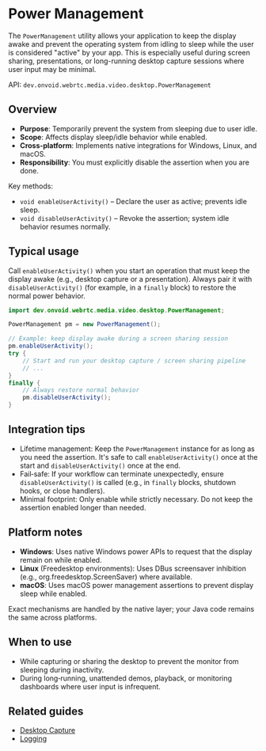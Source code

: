 # Power Management

The `PowerManagement` utility allows your application to keep the display awake and prevent the operating system from idling to sleep while the user is considered "active" by your app. This is especially useful during screen sharing, presentations, or long-running desktop capture sessions where user input may be minimal.

API: `dev.onvoid.webrtc.media.video.desktop.PowerManagement`

## Overview

- **Purpose**: Temporarily prevent the system from sleeping due to user idle.
- **Scope**: Affects display sleep/idle behavior while enabled.
- **Cross‑platform**: Implements native integrations for Windows, Linux, and macOS.
- **Responsibility**: You must explicitly disable the assertion when you are done.

Key methods:
- `void enableUserActivity()` – Declare the user as active; prevents idle sleep.
- `void disableUserActivity()` – Revoke the assertion; system idle behavior resumes normally.

## Typical usage

Call `enableUserActivity()` when you start an operation that must keep the display awake (e.g., desktop capture or a presentation). Always pair it with `disableUserActivity()` (for example, in a `finally` block) to restore the normal power behavior.

```java
import dev.onvoid.webrtc.media.video.desktop.PowerManagement;

PowerManagement pm = new PowerManagement();

// Example: keep display awake during a screen sharing session
pm.enableUserActivity();
try {
    // Start and run your desktop capture / screen sharing pipeline
    // ...
}
finally {
    // Always restore normal behavior
    pm.disableUserActivity();
}
```

## Integration tips

- Lifetime management: Keep the `PowerManagement` instance for as long as you need the assertion. It's safe to call `enableUserActivity()` once at the start and `disableUserActivity()` once at the end.
- Fail‑safe: If your workflow can terminate unexpectedly, ensure `disableUserActivity()` is called (e.g., in `finally` blocks, shutdown hooks, or close handlers).
- Minimal footprint: Only enable while strictly necessary. Do not keep the assertion enabled longer than needed.

## Platform notes

- **Windows**: Uses native Windows power APIs to request that the display remain on while enabled.
- **Linux** (Freedesktop environments): Uses DBus screensaver inhibition (e.g., org.freedesktop.ScreenSaver) where available.
- **macOS**: Uses macOS power management assertions to prevent display sleep while enabled.

Exact mechanisms are handled by the native layer; your Java code remains the same across platforms.

## When to use

- While capturing or sharing the desktop to prevent the monitor from sleeping during inactivity.
- During long‑running, unattended demos, playback, or monitoring dashboards where user input is infrequent.

## Related guides

- [Desktop Capture](/guide/video/desktop-capture)
- [Logging](/guide/monitoring/logging)
